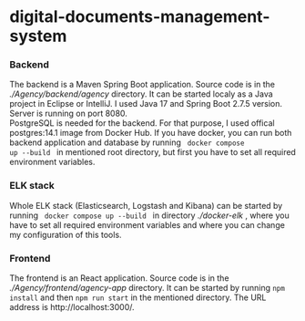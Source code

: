 # digital-documents-management-system


### Backend
The backend is a Maven Spring Boot application. Source code is in the <i>./Agency/backend/agency</i> directory. It can be started localy as a Java project in Eclipse or IntelliJ. I used Java 17 and Spring Boot 2.7.5 version. Server is running on port 8080.\
PostgreSQL is needed for the backend. For that purpose, I used offical postgres:14.1 image from Docker Hub.
If you have docker, you can run both backend application and database by running <code> docker compose up --build </code> in mentioned root directory, but first you have to set all required environment variables.

### ELK stack
Whole ELK stack (Elasticsearch, Logstash and Kibana) can be started by running <code> docker compose up --build </code> in directory <i> ./docker-elk </i>, where you have to set all required environment variables and where you can change my configuration of this tools.
  
### Frontend
The frontend is an React application. Source code is in the <i>./Agency/frontend/agency-app</i> directory. It can be started by running <code>npm install</code> and then <code>npm run start</code> in the mentioned directory. The URL address is http://localhost:3000/.